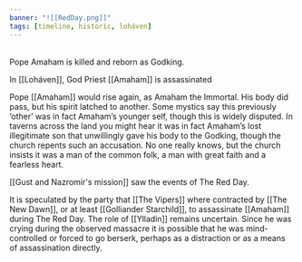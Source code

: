```yaml
---
banner: "![[RedDay.png]]"
tags: [timeline, historic, loháven]
---
```

<span  
class='ob-timelines'  
data-date='1343-10-10'  
data-title='The Red Day'  
data-class='orange'  
data-img = 'Images/RedDay.png'  
data-type='range' >  
Pope Amaham is killed and reborn as Godking.
</span>

In [[Loháven]], God Priest [[Amaham]] is assassinated

Pope [[Amaham]] would rise again, as Amaham the Immortal. His body did pass, but his spirit latched to another. Some mystics say this previously ‘other’ was in fact Amaham’s younger self, though this is widely disputed. In taverns across the land you might hear it was in fact Amaham’s lost illegitimate son that unwillingly gave his body to the Godking, though the church repents such an accusation. No one really knows, but the church insists it was a man of the common folk, a man with great faith and a fearless heart.

[[Gust and Nazromir's mission]] saw the events of The Red Day. 

It is speculated by the party that [[The Vipers]] where contracted by [[The New Dawn]], or at least [[Golliander Starchild]], to assassinate [[Amaham]] during The Red Day.  The role of [[Ylladin]] remains uncertain. Since he was crying during the observed massacre it is possible that he was mind-controlled or forced to go berserk, perhaps as a distraction or as a means of assassination directly. 